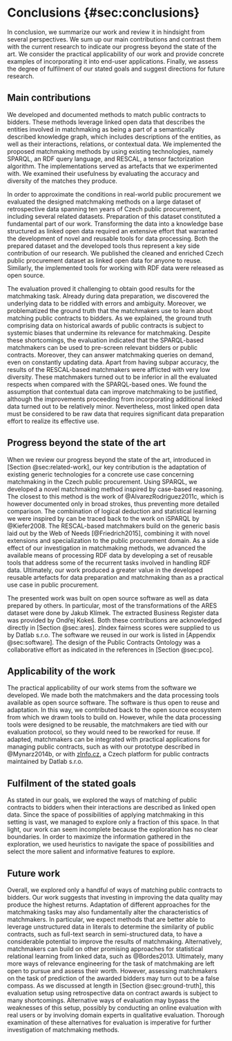 # Conclusions {#sec:conclusions}

<!--
See p. 3, <http://fis.vse.cz/wp-content/uploads/2014/02/Standardy_zpracovani_doktorskych_praci.pdf>
-->

In conclusion, we summarize our work and review it in hindsight from several perspectives.
We sum up our main contributions and contrast them with the current research to indicate our progress beyond the state of the art.
We consider the practical applicability of our work and provide concrete examples of incorporating it into end-user applications.
Finally, we assess the degree of fulfilment of our stated goals and suggest directions for future research.

## Main contributions

We developed and documented methods to match public contracts to bidders.
These methods leverage linked open data that describes the entities involved in matchmaking as being a part of a semantically described knowledge graph, which includes descriptions of the entities, as well as their interactions, relations, or contextual data.
We implemented the proposed matchmaking methods by using existing technologies, namely SPARQL, an RDF query language, and RESCAL, a tensor factorization algorithm.
The implementations served as artefacts that we experimented with.
We examined their usefulness by evaluating the accuracy and diversity of the matches they produce.

In order to approximate the conditions in real-world public procurement we evaluated the designed matchmaking methods on a large dataset of retrospective data spanning ten years of Czech public procurement, including several related datasets.
Preparation of this dataset constituted a fundamental part of our work.
Transforming the data into a knowledge base structured as linked open data required an extensive effort that warranted the development of novel and reusable tools for data processing.
Both the prepared dataset and the developed tools thus represent a key side contribution of our research.
We published the cleaned and enriched Czech public procurement dataset as linked open data for anyone to reuse.
Similarly, the implemented tools for working with RDF data were released as open source.

The evaluation proved it challenging to obtain good results for the matchmaking task.
Already during data preparation, we discovered the underlying data to be riddled with errors and ambiguity.
Moreover, we problematized the ground truth that the matchmakers use to learn about matching public contracts to bidders.
As we explained, the ground truth comprising data on historical awards of public contracts is subject to systemic biases that undermine its relevance for matchmaking.
Despite these shortcomings, the evaluation indicated that the SPARQL-based matchmakers can be used to pre-screen relevant bidders or public contracts.
Moreover, they can answer matchmaking queries on demand, even on constantly updating data.
Apart from having subpar accuracy, the results of the RESCAL-based matchmakers were afflicted with very low diversity.
These matchmakers turned out to be inferior in all the evaluated respects when compared with the SPARQL-based ones.
We found the assumption that contextual data can improve matchmaking to be justified, although the improvements proceeding from incorporating additional linked data turned out to be relatively minor.
Nevertheless, most linked open data must be considered to be raw data that requires significant data preparation effort to realize its effective use.

## Progress beyond the state of the art

When we review our progress beyond the state of the art, introduced in [Section @sec:related-work], our key contribution is the adaptation of existing generic technologies for a concrete use case concerning matchmaking in the Czech public procurement.
Using SPARQL, we developed a novel matchmaking method inspired by case-based reasoning.
The closest to this method is the work of @AlvarezRodriguez2011c, which is however documented only in broad strokes, thus preventing more detailed comparison.
The combination of logical deduction and statistical learning we were inspired by can be traced back to the work on iSPARQL by @Kiefer2008.
The RESCAL-based matchmakers build on the generic basis laid out by the Web of Needs [@Friedrich2015], combining it with novel extensions and specialization to the public procurement domain.
As a side effect of our investigation in matchmaking methods, we advanced the available means of processing RDF data by developing a set of reusable tools that address some of the recurrent tasks involved in handling RDF data.
Ultimately, our work produced a greater value in the developed reusable artefacts for data preparation and matchmaking than as a practical use case in public procurement.

The presented work was built on open source software as well as data prepared by others.
In particular, most of the transformations of the ARES dataset were done by Jakub Klímek.
The extracted Business Register data was provided by Ondřej Kokeš.
Both these contributions are acknowledged directly in [Section @sec:ares].
zIndex fairness scores were supplied to us by Datlab s.r.o.
The software we reused in our work is listed in [Appendix @sec:software].
The design of the Public Contracts Ontology was a collaborative effort as indicated in the references in [Section @sec:pco].

## Applicability of the work

The practical applicability of our work stems from the software we developed.
We made both the matchmakers and the data processing tools available as open source software.
The software is thus open to reuse and adaptation.
In this way, we contributed back to the open source ecosystem from which we drawn tools to build on.
However, while the data processing tools were designed to be reusable, the matchmakers are tied with our evaluation protocol, so they would need to be reworked for reuse.
If adapted, matchmakers can be integrated with practical applications for managing public contracts, such as with our prototype described in @Mynarz2014b, or with [zInfo.cz](https://www.zinfo.cz), a Czech platform for public contracts maintained by Datlab s.r.o.

## Fulfilment of the stated goals

As stated in our goals, we explored the ways of matching of public contracts to bidders when their interactions are described as linked open data.
Since the space of possibilities of applying matchmaking in this setting is vast, we managed to explore only a fraction of this space.
In that light, our work can seem incomplete because the exploration has no clear boundaries.
In order to maximize the information gathered in the exploration, we used heuristics to navigate the space of possibilities and select the more salient and informative features to explore.

## Future work

Overall, we explored only a handful of ways of matching public contracts to bidders.
Our work suggests that investing in improving the data quality may produce the highest returns.
Adaptation of different approaches for the matchmaking tasks may also fundamentally alter the characteristics of matchmakers.
In particular, we expect methods that are better able to leverage unstructured data in literals to determine the similarity of public contracts, such as full-text search in semi-structured data, to have a considerable potential to improve the results of matchmaking.
Alternatively, matchmakers can build on other promising approaches for statistical relational learning from linked data, such as @Bordes2013.
Ultimately, many more ways of relevance engineering for the task of matchmaking are left open to pursue and assess their worth.
However, assessing matchmakers on the task of prediction of the awarded bidders may turn out to be a false compass.
As we discussed at length in [Section @sec:ground-truth], this evaluation setup using retrospective data on contract awards is subject to many shortcomings.
Alternative ways of evaluation may bypass the weaknesses of this setup, possibly by conducting an online evaluation with real users or by involving domain experts in qualitative evaluation.
Thorough examination of these alternatives for evaluation is imperative for further investigation of matchmaking methods.
